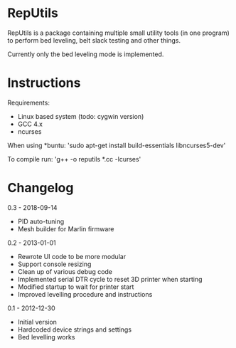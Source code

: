RepUtils
========

RepUtils is a package containing multiple small utility tools (in one program) to perform bed leveling, belt slack testing and other things.

Currently only the bed leveling mode is implemented.

Instructions
=======
Requirements:
- Linux based system (todo: cygwin version)
- GCC 4.x
- ncurses

When using *buntu:
'sudo apt-get install build-essentials libncurses5-dev'

To compile run:
'g++ -o reputils *.cc -lcurses'

Changelog
=======
0.3 - 2018-09-14
- PID auto-tuning
- Mesh builder for Marlin firmware

0.2 - 2013-01-01
- Rewrote UI code to be more modular
- Support console resizing
- Clean up of various debug code
- Implemented serial DTR cycle to reset 3D printer when starting
- Modified startup to wait for printer start
- Improved levelling procedure and instructions

0.1 - 2012-12-30
- Initial version
- Hardcoded device strings and settings
- Bed levelling works
